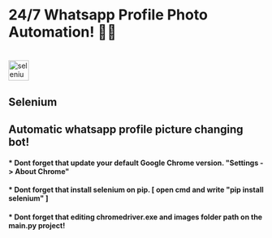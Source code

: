 # 24/7 Whatsapp Profile Photo Automation! 🦾🔥
# <h2 href="https://www.selenium.dev" target="_blank" rel="noreferrer"> 
<img src="https://raw.githubusercontent.com/detain/svg-logos/780f25886640cef088af994181646db2f6b1a3f8/svg/selenium-logo.svg" alt="selenium" width="40" height="40"/>
<h2 href="https://www.selenium.dev" target="_blank" rel="noreferrer"> Selenium
<h2>Automatic whatsapp profile picture changing bot!</h2>
<h4> * Dont forget that update your default Google Chrome version. "Settings -> About Chrome" </h4>
<h4> * Dont forget that install selenium on pip. [ open cmd and write "pip install selenium" ]</h4>
<h4> * Dont forget that editing chromedriver.exe and images folder path on the main.py project!</h4>
